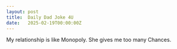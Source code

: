 ```yaml
---
layout: post
title:  Daily Dad Joke 4U
date:   2025-02-19T00:00:00Z
---
```

My relationship is like Monopoly. She gives me too many Chances.
